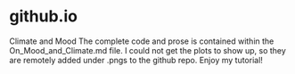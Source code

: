 # github.io
Climate and Mood
The complete code and prose is contained within the On_Mood_and_Climate.md file. I could not get the plots to show up, 
so they are remotely added under .pngs to the github repo. Enjoy my tutorial!
